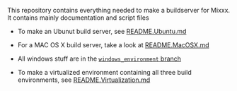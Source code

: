 This repository contains everything needed to make a buildserver for Mixxx.
It contains mainly documentation and script files

* To make an Ubunut build server, see [README.Ubuntu.md](blob/master/README.Ubuntu.md)
* For a MAC OS X build server, take a look at [README.MacOSX.md](blob/master/README.MacOSX.md)
* All windows stuff are in the [`windows_environment` branch](tree/windows_environment)

* To make a virtualized environment containing all three build environments, see [README.Virtualization.md](blob/master/README.Virtualization.md)
